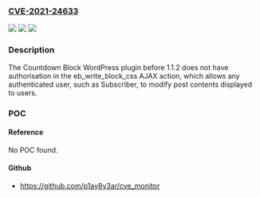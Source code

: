 ### [CVE-2021-24633](https://cve.mitre.org/cgi-bin/cvename.cgi?name=CVE-2021-24633)
![](https://img.shields.io/static/v1?label=Product&message=Countdown%20Block&color=blue)
![](https://img.shields.io/static/v1?label=Version&message=1.1.2%3C%201.1.2%20&color=brighgreen)
![](https://img.shields.io/static/v1?label=Vulnerability&message=CWE-862%20Missing%20Authorization&color=brighgreen)

### Description

The Countdown Block WordPress plugin before 1.1.2 does not have authorisation in the eb_write_block_css AJAX action, which allows any authenticated user, such as Subscriber, to modify post contents displayed to users.

### POC

#### Reference
No POC found.

#### Github
- https://github.com/p1ay8y3ar/cve_monitor

